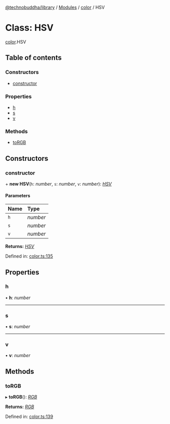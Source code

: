 [@technobuddha/library](../../README.md) / [Modules](../Modules.md) / [color](../modules/color.md) / HSV

# Class: HSV

[color](../modules/color.md).HSV

## Table of contents

### Constructors

- [constructor](color.hsv.md#constructor)

### Properties

- [h](color.hsv.md#h)
- [s](color.hsv.md#s)
- [v](color.hsv.md#v)

### Methods

- [toRGB](color.hsv.md#torgb)

## Constructors

### constructor

\+ **new HSV**(`h`: *number*, `s`: *number*, `v`: *number*): [*HSV*](color.hsv.md)

#### Parameters

| Name | Type |
| :------ | :------ |
| `h` | *number* |
| `s` | *number* |
| `v` | *number* |

**Returns:** [*HSV*](color.hsv.md)

Defined in: [color.ts:135](../../src/color.ts#L135)

## Properties

### h

• **h**: *number*

___

### s

• **s**: *number*

___

### v

• **v**: *number*

## Methods

### toRGB

▸ **toRGB**(): [*RGB*](color.rgb.md)

**Returns:** [*RGB*](color.rgb.md)

Defined in: [color.ts:139](../../src/color.ts#L139)
